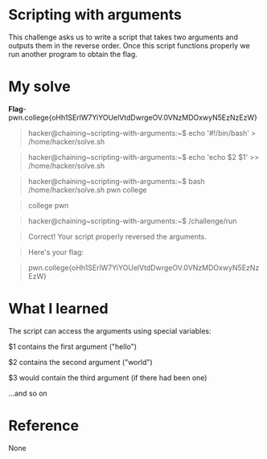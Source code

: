 # Scripting with arguments
This challenge asks us to write a script that takes two arguments and outputs them in the reverse order. Once this script functions properly we run another program to obtain the flag.
# My solve
**Flag**-pwn.college{oHh1SErlW7YiYOUelVtdDwrgeOV.0VNzMDOxwyN5EzNzEzW}

>hacker@chaining~scripting-with-arguments:~$ echo '#!/bin/bash' > /home/hacker/solve.sh

>hacker@chaining~scripting-with-arguments:~$ echo 'echo $2 $1' >> /home/hacker/solve.sh

>hacker@chaining~scripting-with-arguments:~$ bash /home/hacker/solve.sh pwn college

>college pwn

>hacker@chaining~scripting-with-arguments:~$ /challenge/run

>Correct! Your script properly reversed the arguments.

>Here's your flag:

>pwn.college{oHh1SErlW7YiYOUelVtdDwrgeOV.0VNzMDOxwyN5EzNzEzW}
# What I learned
The script can access the arguments using special variables:

$1 contains the first argument ("hello")

$2 contains the second argument ("world")

$3 would contain the third argument (if there had been one)

...and so on
# Reference
None
